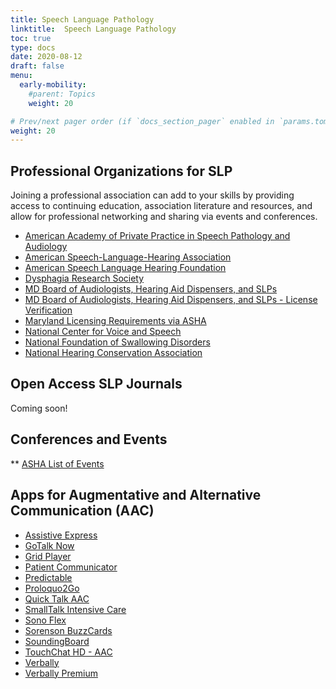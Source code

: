 ```yaml
---
title: Speech Language Pathology
linktitle:  Speech Language Pathology
toc: true
type: docs
date: 2020-08-12
draft: false
menu:
  early-mobility:
    #parent: Topics
    weight: 20

# Prev/next pager order (if `docs_section_pager` enabled in `params.toml`)
weight: 20
---
```


## Professional Organizations for SLP
Joining a professional association can add to your skills by providing access to continuing education, association literature and resources, and allow for professional networking and sharing via events and conferences.

* [American Academy of Private Practice in Speech Pathology and Audiology](http://www.aappspa.org/)
* [American Speech-Language-Hearing Association](http://www.asha.org/)
* [American Speech Language Hearing Foundation](https://www.ashfoundation.org/)
* [Dysphagia Research Society](http://www.dysphagiaresearch.org/)
* [MD Board of Audiologists, Hearing Aid Dispensers, and SLPs](http://dhmh.maryland.gov/boardsahs/Pages/Index.aspx)
* [MD Board of Audiologists, Hearing Aid Dispensers, and SLPs - License Verification](https://mdbnc.dhmh.md.gov/AUDVerification/Default.aspx)
* [Maryland Licensing Requirements via ASHA](http://www.asha.org/advocacy/state/info/MD/licensure/)
* [National Center for Voice and Speech](http://www.ncvs.org/)
* [National Foundation of Swallowing Disorders](http://swallowingdisorderfoundation.com/)
* [National Hearing Conservation Association](http://www.hearingconservation.org/)


## Open Access SLP Journals

Coming soon!

## Conferences and Events

** [ASHA List of Events](http://www.asha.org/events/)

## Apps for Augmentative and Alternative Communication (AAC)

* [Assistive Express](https://itunes.apple.com/us/app/assistive-express/id379891874?mt=8)
* [GoTalk Now](https://itunes.apple.com/us/app/gotalk-now/id454176457?mt=8)
* [Grid Player](https://itunes.apple.com/us/app/grid-player/id456278671?mt=8)
* [Patient Communicator](https://itunes.apple.com/us/app/patient-communicator-by-sccm/id732242570?mt=8)
* [Predictable](https://itunes.apple.com/us/app/predictable/id404445007?mt=8&ign-mpt=uo%3D4)
* [Proloquo2Go](https://itunes.apple.com/us/app/proloquo2go/id308368164?mt=8)
* [Quick Talk AAC](https://itunes.apple.com/us/app/quick-talk-aac/id487824507?mt=8)
* [SmallTalk Intensive Care](https://itunes.apple.com/us/app/smalltalk-intensive-care/id403057381?mt=8)
* [Sono Flex](https://itunes.apple.com/us/app/sono-flex/id463697022?mt=8)
* [Sorenson BuzzCards](https://itunes.apple.com/us/app/sorenson-buzzcards/id380582593?mt=8)
* [SoundingBoard](https://itunes.apple.com/us/app/soundingboard/id390532167?mt=8&ign-mpt=uo%3D40)
* [TouchChat HD - AAC](https://itunes.apple.com/us/app/touchchat-hd-aac/id398860728?mt=8)
* [Verbally](https://itunes.apple.com/us/app/verbally/id418671377?mt=8#)
* [Verbally Premium](https://itunes.apple.com/us/app/verbally-premium/id470081134?mt=8&ign-mpt=uo%3D4)